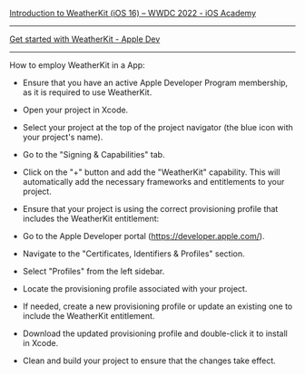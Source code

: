 [Introduction to WeatherKit (iOS 16) – WWDC 2022 - iOS Academy](https://youtu.be/4J80kTRFL70?si=wQCUDKbp0OyQZGgk)

- - - -

[Get started with WeatherKit - Apple Dev](https://developer.apple.com/weatherkit/get-started/)

- - - - 

How to employ WeatherKit in a App:

* Ensure that you have an active Apple Developer Program membership, as it is required to use WeatherKit.
* Open your project in Xcode.
* Select your project at the top of the project navigator (the blue icon with your project's name).
* Go to the "Signing & Capabilities" tab.
* Click on the "+" button and add the "WeatherKit" capability. This will automatically add the necessary frameworks and entitlements to your project.
* Ensure that your project is using the correct provisioning profile that includes the WeatherKit entitlement:

* Go to the Apple Developer portal (https://developer.apple.com/).
* Navigate to the "Certificates, Identifiers & Profiles" section.
* Select "Profiles" from the left sidebar.
* Locate the provisioning profile associated with your project.
* If needed, create a new provisioning profile or update an existing one to include the WeatherKit entitlement.
* Download the updated provisioning profile and double-click it to install in Xcode.
* Clean and build your project to ensure that the changes take effect.
